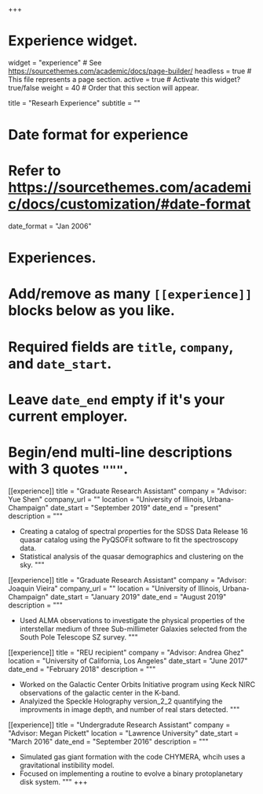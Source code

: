 +++
# Experience widget.
widget = "experience"  # See https://sourcethemes.com/academic/docs/page-builder/
headless = true  # This file represents a page section.
active = true  # Activate this widget? true/false
weight = 40  # Order that this section will appear.

title = "Researh Experience"
subtitle = ""

# Date format for experience
#   Refer to https://sourcethemes.com/academic/docs/customization/#date-format
date_format = "Jan 2006"

# Experiences.
#   Add/remove as many `[[experience]]` blocks below as you like.
#   Required fields are `title`, `company`, and `date_start`.
#   Leave `date_end` empty if it's your current employer.
#   Begin/end multi-line descriptions with 3 quotes `"""`.
[[experience]]
  title = "Graduate Research Assistant"
  company = "Advisor: Yue Shen"
  company_url = ""
  location = "University of Illinois, Urbana-Champaign"
  date_start = "September 2019"
  date_end = "present"
  description = """
  * Creating a catalog of spectral properties for the SDSS Data Release 16 quasar catalog using the PyQSOFit software to fit the spectroscopy data.
  * Statistical analysis of the quasar demographics and clustering on the sky.
  """

[[experience]]
  title = "Graduate Research Assistant"
  company = "Advisor: Joaquin Vieira"
  company_url = ""
  location = "University of Illinois, Urbana-Champaign"
  date_start = "January 2019"
  date_end = "August 2019"
  description = """
  * Used ALMA observations to investigate the physical properties of the interstellar medium of three Sub-millimeter Galaxies selected from the South Pole Telescope SZ survey.
  """

[[experience]]
  title = "REU recipient"
  company = "Advisor: Andrea Ghez"
  location = "University of California, Los Angeles"
  date_start = "June 2017"
  date_end = "February 2018"
  description = """
  * Worked on the Galactic Center Orbits Initiative program using Keck NIRC observations of the galactic center in the K-band.
  * Analyized the Speckle Holography version_2_2 quantifying the improvments in image depth, and number of real stars detected.
  """

[[experience]]
  title = "Undergradute Research Assistant"
  company = "Advisor: Megan Pickett"
  location = "Lawrence University"
  date_start = "March 2016"
  date_end = "September 2016"
  description = """
  * Simulated gas giant formation with the code CHYMERA, whcih uses a gravitational instibility model.
  * Focused on implementing a routine to evolve a binary protoplanetary disk system.
  """
+++
